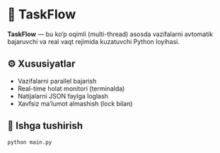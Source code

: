 # 🧠 TaskFlow

**TaskFlow** — bu ko‘p oqimli (multi-thread) asosda vazifalarni avtomatik bajaruvchi va real vaqt rejimida kuzatuvchi Python loyihasi.

## ⚙️ Xususiyatlar
- Vazifalarni parallel bajarish  
- Real-time holat monitori (terminalda)  
- Natijalarni JSON faylga loglash  
- Xavfsiz ma’lumot almashish (lock bilan)

## 🚀 Ishga tushirish
```bash
python main.py
